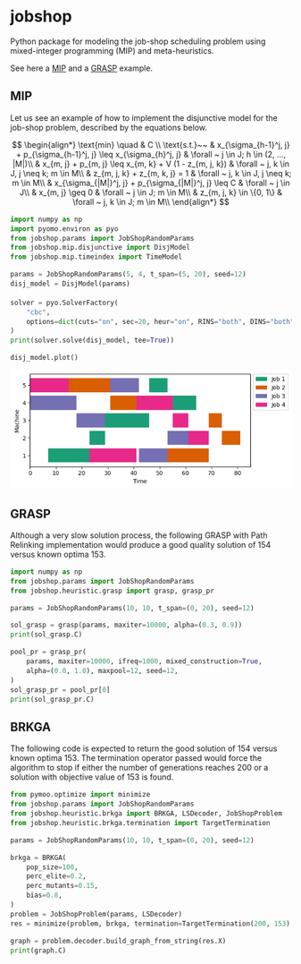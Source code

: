 # jobshop 
Python package for modeling the job-shop scheduling problem using mixed-integer programming (MIP) and meta-heuristics.

See here a [MIP](#mip) and a [GRASP](#grasp) example.

## MIP

Let us see an example of how to implement the disjunctive model for the job-shop problem, described by the equations below.

$$
\begin{align*}
    \text{min} \quad & C \\
    \text{s.t.}~~ & x_{\sigma_{h-1}^j, j} + p_{\sigma_{h-1}^j, j} \leq x_{\sigma_{h}^j, j}
        & \forall ~ j \in J; h \in (2, ..., |M|)\\
    & x_{m, j} + p_{m, j} \leq x_{m, k} + V (1 - z_{m, j, k})
        & \forall ~ j, k \in J, j \neq k; m \in M\\
    & z_{m, j, k} + z_{m, k, j} = 1
        & \forall ~ j, k \in J, j \neq k; m \in M\\
    & x_{\sigma_{|M|}^j, j} + p_{\sigma_{|M|}^j, j} \leq C
        & \forall ~ j \in J\\
    & x_{m, j} \geq 0 & \forall ~ j \in J; m \in M\\
    & z_{m, j, k} \in \{0, 1\} & \forall ~ j, k \in J; m \in M\\
\end{align*}
$$

```python
import numpy as np
import pyomo.environ as pyo
from jobshop.params import JobShopRandomParams
from jobshop.mip.disjunctive import DisjModel
from jobshop.mip.timeindex import TimeModel
```

```python
params = JobShopRandomParams(5, 4, t_span=(5, 20), seed=12)
disj_model = DisjModel(params)

solver = pyo.SolverFactory(
    "cbc", 
    options=dict(cuts="on", sec=20, heur="on", RINS="both", DINS="both"),
)
print(solver.solve(disj_model, tee=True))
```

```python
disj_model.plot()
```

![jobshop_plot](./data/jobshop_plot.png)


## GRASP

Although a very slow solution process, the following GRASP with Path Relinking implementation would produce a good quality solution of 154 versus known optima 153.

```python
import numpy as np
from jobshop.params import JobShopRandomParams
from jobshop.heuristic.grasp import grasp, grasp_pr
```

```python
params = JobShopRandomParams(10, 10, t_span=(0, 20), seed=12)
```

```python
sol_grasp = grasp(params, maxiter=10000, alpha=(0.3, 0.9))
print(sol_grasp.C)
```

```python
pool_pr = grasp_pr(
    params, maxiter=10000, ifreq=1000, mixed_construction=True,
    alpha=(0.0, 1.0), maxpool=12, seed=12,
)
sol_grasp_pr = pool_pr[0]
print(sol_grasp_pr.C)
```

## BRKGA

The following code is expected to return the good solution of 154 versus known optima 153. The termination operator passed would force the algorithm to stop if either the number of generations reaches 200 or a solution with objective value of 153 is found.

```python
from pymoo.optimize import minimize
from jobshop.params import JobShopRandomParams
from jobshop.heuristic.brkga import BRKGA, LSDecoder, JobShopProblem
from jobshop.heuristic.brkga.termination import TargetTermination
```

```python
params = JobShopRandomParams(10, 10, t_span=(0, 20), seed=12)
```

```python
brkga = BRKGA(
    pop_size=100,
    perc_elite=0.2,
    perc_mutants=0.15,
    bias=0.8,
)
problem = JobShopProblem(params, LSDecoder)
res = minimize(problem, brkga, termination=TargetTermination(200, 153), verbose=True, seed=12)
```

```python
graph = problem.decoder.build_graph_from_string(res.X)
print(graph.C)
```
